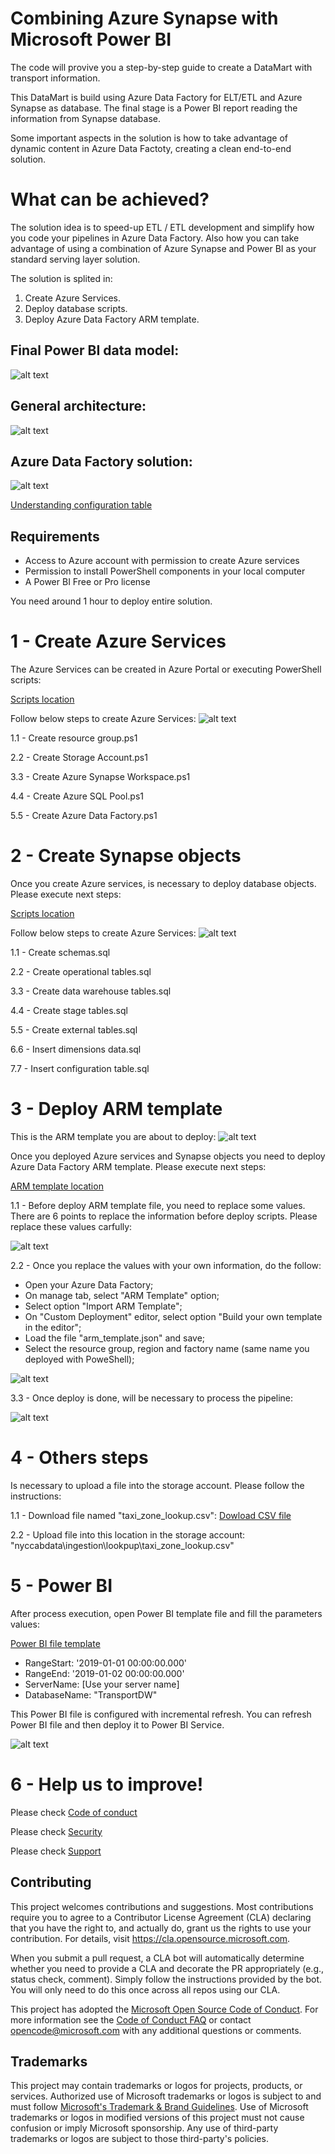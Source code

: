 # Combining Azure Synapse with Microsoft Power BI

The code will provive you a step-by-step guide to create a DataMart with transport information.

This DataMart is build using Azure Data Factory for ELT/ETL and Azure Synapse as database. The final stage is a Power BI report reading the information from Synapse database.

Some important aspects in the solution is how to take advantage of dynamic content in Azure Data Factoty, creating a clean end-to-end solution.

# What can be achieved?

The solution idea is to speed-up ETL / ETL development and simplify how you code your pipelines in Azure Data Factory. Also how you can take advantage of using a combination of Azure Synapse and Power BI as your standard serving layer solution.

The solution is splited in:

1. Create Azure Services.
2. Deploy database scripts.
3. Deploy Azure Data Factory ARM template.

## Final Power BI data model:
![alt text](https://github.com/Azure/DW-with-Synapse-Data-Factory-Power-BI/blob/main/Support%20Files/PBIModel.png)

## General architecture:
![alt text](https://github.com/Azure/DW-with-Synapse-Data-Factory-Power-BI/blob/main/Support%20Files/SolutionArchitecture.png)

## Azure Data Factory solution:
![alt text](https://github.com/Azure/DW-with-Synapse-Data-Factory-Power-BI/blob/Support%20Files/AzureDataFactory.png)

[Understanding configuration table](https://github.com/Azure/DW-with-Synapse-Data-Factory-Power-BI/blob/main/Understanding%20configuration%20table.md)

## Requirements

- Access to Azure account with permission to create Azure services
- Permission to install PowerShell components in your local computer
- A Power BI Free or Pro license

You need around 1 hour to deploy entire solution.

# 1 - Create Azure Services

The Azure Services can be created in Azure Portal or executing PowerShell scripts:

[Scripts location](https://github.com/Azure/DW-with-Synapse-Data-Factory-Power-BI/tree/main/1%20-%20Setup%20-%20PowerShell%20scripts)

Follow below steps to create Azure Services:
![alt text](https://github.com/Azure/DW-with-Synapse-Data-Factory-Power-BI/blob/main/Support%20Files/AzureServices.png)

1.1 - Create resource group.ps1

2.2 - Create Storage Account.ps1

3.3 - Create Azure Synapse Workspace.ps1

4.4 - Create Azure SQL Pool.ps1

5.5 - Create Azure Data Factory.ps1

# 2 - Create Synapse objects

Once you create Azure services, is necessary to deploy database objects. Please execute next steps:

[Scripts location](https://github.com/Azure/DW-with-Synapse-Data-Factory-Power-BI/tree/main/2%20-%20Setup%20database%20scripts)

Follow below steps to create Azure Services:
![alt text](https://github.com/Azure/DW-with-Synapse-Data-Factory-Power-BI/blob/main/Support%20Files/SynapseObjects.png)

1.1 - Create schemas.sql

2.2 - Create operational tables.sql

3.3 - Create data warehouse tables.sql

4.4 - Create stage tables.sql

5.5 - Create external tables.sql

6.6 - Insert dimensions data.sql

7.7 - Insert configuration table.sql

# 3 - Deploy ARM template

This is the ARM template you are about to deploy:
![alt text](https://github.com/Azure/DW-with-Synapse-Data-Factory-Power-BI/blob/main/Support%20Files/DataFactoryPipeline.png)

Once you deployed Azure services and Synapse objects you need to deploy Azure Data Factory ARM template. Please execute next steps:

[ARM template location](https://github.com/Azure/DW-with-Synapse-Data-Factory-Power-BI/tree/main/3%20-%20ARM%20Template)

1.1 - Before deploy ARM template file, you need to replace some values. There are 6 points to replace the information before deploy scripts. Please replace these values carfully:

![alt text](https://github.com/Azure/DW-with-Synapse-Data-Factory-Power-BI/blob/main/Support%20Files/ReplaceValuesARM.png)

2.2 - Once you replace the values with your own information, do the follow:
  - Open your Azure Data Factory;
  - On manage tab, select "ARM Template" option;
  - Select option "Import ARM Template";
  - On "Custom Deployment" editor, select option "Build your own template in the editor";
  - Load the file "arm_template.json" and save;
  - Select the resource group, region and factory name (same name you deployed with PoweShell);

![alt text](https://github.com/Azure/DW-with-Synapse-Data-Factory-Power-BI/blob/main/Support%20Files/ArmTemplate.png)

3.3 - Once deploy is done, will be necessary to process the pipeline:

![alt text](https://github.com/Azure/DW-with-Synapse-Data-Factory-Power-BI/blob/main/Support%20Files/ArmTemplate.png)

# 4 - Others steps

Is necessary to upload a file into the storage account. Please follow the instructions:

1.1 - Download file named "taxi_zone_lookup.csv": [Dowload CSV file](https://github.com/Azure/DW-with-Synapse-Data-Factory-Power-BI/tree/main/4%20-%20Others)

2.2 - Upload file into this location in the storage account: "nyccabdata\ingestion\lookpup\taxi_zone_lookup.csv"

# 5 - Power BI

After process execution, open Power BI template file and fill the parameters values:

[Power BI file template](https://github.com/Azure/DW-with-Synapse-Data-Factory-Power-BI/tree/main/5%20-%20Power%20BI)

- RangeStart: '2019-01-01 00:00:00.000'
- RangeEnd: '2019-01-02 00:00:00.000'
- ServerName: [Use your server name]
- DatabaseName: "TransportDW"

This Power BI file is configured with incremental refresh. You can refresh Power BI file and then deploy it to Power BI Service.

![alt text](https://github.com/Azure/DW-with-Synapse-Data-Factory-Power-BI/blob/main/Support%20Files/PowerBIParameters.png)

# 6 - Help us to improve!

Please check [Code of conduct](https://github.com/Azure/DW-with-Synapse-Data-Factory-Power-BI/blob/main/CODE_OF_CONDUCT.md)

Please check [Security](https://github.com/Azure/DW-with-Synapse-Data-Factory-Power-BI/blob/main/SECURITY.md)

Please check [Support](https://github.com/Azure/DW-with-Synapse-Data-Factory-Power-BI/blob/main/SUPPORT.md)

## Contributing

This project welcomes contributions and suggestions.  Most contributions require you to agree to a
Contributor License Agreement (CLA) declaring that you have the right to, and actually do, grant us
the rights to use your contribution. For details, visit https://cla.opensource.microsoft.com.

When you submit a pull request, a CLA bot will automatically determine whether you need to provide
a CLA and decorate the PR appropriately (e.g., status check, comment). Simply follow the instructions
provided by the bot. You will only need to do this once across all repos using our CLA.

This project has adopted the [Microsoft Open Source Code of Conduct](https://opensource.microsoft.com/codeofconduct/).
For more information see the [Code of Conduct FAQ](https://opensource.microsoft.com/codeofconduct/faq/) or
contact [opencode@microsoft.com](mailto:opencode@microsoft.com) with any additional questions or comments.

## Trademarks

This project may contain trademarks or logos for projects, products, or services. Authorized use of Microsoft 
trademarks or logos is subject to and must follow 
[Microsoft's Trademark & Brand Guidelines](https://www.microsoft.com/en-us/legal/intellectualproperty/trademarks/usage/general).
Use of Microsoft trademarks or logos in modified versions of this project must not cause confusion or imply Microsoft sponsorship.
Any use of third-party trademarks or logos are subject to those third-party's policies.
